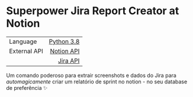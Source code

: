 # Superpower Jira Report Creator at Notion

|                |                                                                                                    |
| -------------- | --------------------------------------------------------------------------------------------------:|
| Language       | [Python 3.8](https://www.python.org/ "Python's Homepage")                                          |
| External API   | [Notion API](https://developers.notion.com/reference/intro "Notion's API reference")               |
|                | [Jira API](https://developer.atlassian.com/server/jira/platform/rest-apis/ "Jira's API reference") |

Um comando poderoso para extrair screenshots e dados do Jira para *automagicamente*
criar um relatório de sprint no notion - no seu database de preferência ✨
